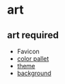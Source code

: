 # art
## art required
- Favicon
- [color pallet](color.md)
- [theme](theme.md) 
- [background](background.md)